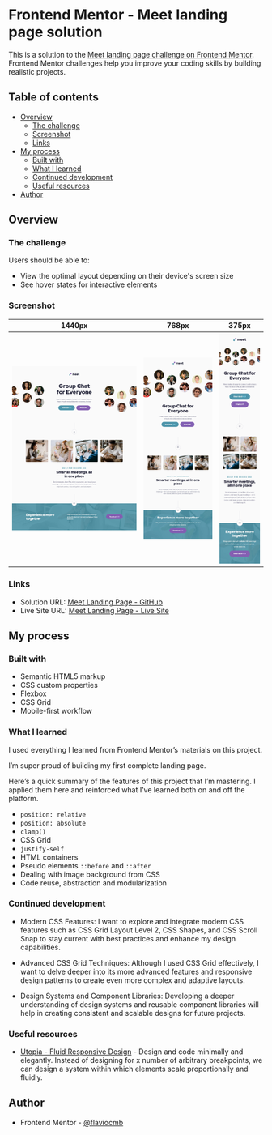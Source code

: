 # Frontend Mentor - Meet landing page solution

This is a solution to the [Meet landing page challenge on Frontend Mentor](https://www.frontendmentor.io/challenges/meet-landing-page-rbTDS6OUR). Frontend Mentor challenges help you improve your coding skills by building realistic projects. 

## Table of contents

- [Overview](#overview)
  - [The challenge](#the-challenge)
  - [Screenshot](#screenshot)
  - [Links](#links)
- [My process](#my-process)
  - [Built with](#built-with)
  - [What I learned](#what-i-learned)
  - [Continued development](#continued-development)
  - [Useful resources](#useful-resources)
- [Author](#author)

## Overview

### The challenge

Users should be able to:

- View the optimal layout depending on their device's screen size
- See hover states for interactive elements

### Screenshot

| 1440px | 768px | 375px |
|:--------:|:--------:|:--------:|
|![1440px resolution](./ss1440.jpg)|![768px resolution](./ss768.jpg)|![375px resolution](./ss375.jpg)|

### Links

- Solution URL: [Meet Landing Page - GitHub]()
- Live Site URL: [Meet Landing Page - Live Site]()

## My process

### Built with

- Semantic HTML5 markup
- CSS custom properties
- Flexbox
- CSS Grid
- Mobile-first workflow

### What I learned

I used everything I learned from Frontend Mentor’s materials on this project.

I’m super proud of building my first complete landing page.

Here’s a quick summary of the features of this project that I’m mastering. I applied them here and reinforced what I’ve learned both on and off the platform.

- `position: relative`
- `position: absolute`
- `clamp()`
- CSS Grid
- `justify-self`
- HTML containers
- Pseudo elements `::before` and `::after`
- Dealing with image background from CSS
- Code reuse, abstraction and modularization

### Continued development

- Modern CSS Features: I want to explore and integrate modern CSS features such as CSS Grid Layout Level 2, CSS Shapes, and CSS Scroll Snap to stay current with best practices and enhance my design capabilities.

- Advanced CSS Grid Techniques: Although I used CSS Grid effectively, I want to delve deeper into its more advanced features and responsive design patterns to create even more complex and adaptive layouts.

- Design Systems and Component Libraries: Developing a deeper understanding of design systems and reusable component libraries will help in creating consistent and scalable designs for future projects.

### Useful resources

- [Utopia - Fluid Responsive Design](https://utopia.fyi/) - Design and code minimally and elegantly. Instead of designing for x number of arbitrary breakpoints, we can design a system within which elements scale proportionally and fluidly.

## Author

- Frontend Mentor - [@flaviocmb](https://www.frontendmentor.io/profile/flaviocmb)
